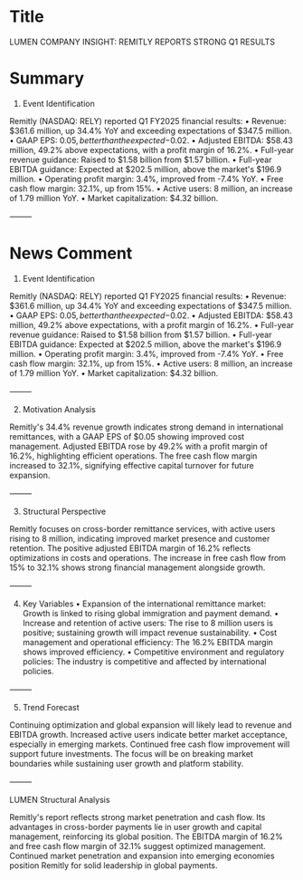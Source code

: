 # Title
LUMEN COMPANY INSIGHT: REMITLY REPORTS STRONG Q1 RESULTS

# Summary
1. Event Identification

Remitly (NASDAQ: RELY) reported Q1 FY2025 financial results:
	•	Revenue: $361.6 million, up 34.4% YoY and exceeding expectations of $347.5 million.
	•	GAAP EPS: $0.05, better than the expected -$0.02.
	•	Adjusted EBITDA: $58.43 million, 49.2% above expectations, with a profit margin of 16.2%.
	•	Full-year revenue guidance: Raised to $1.58 billion from $1.57 billion.
	•	Full-year EBITDA guidance: Expected at $202.5 million, above the market's $196.9 million.
	•	Operating profit margin: 3.4%, improved from -7.4% YoY.
	•	Free cash flow margin: 32.1%, up from 15%.
	•	Active users: 8 million, an increase of 1.79 million YoY.
	•	Market capitalization: $4.32 billion.

⸻

# News Comment
1. Event Identification

Remitly (NASDAQ: RELY) reported Q1 FY2025 financial results:
	•	Revenue: $361.6 million, up 34.4% YoY and exceeding expectations of $347.5 million.
	•	GAAP EPS: $0.05, better than the expected -$0.02.
	•	Adjusted EBITDA: $58.43 million, 49.2% above expectations, with a profit margin of 16.2%.
	•	Full-year revenue guidance: Raised to $1.58 billion from $1.57 billion.
	•	Full-year EBITDA guidance: Expected at $202.5 million, above the market's $196.9 million.
	•	Operating profit margin: 3.4%, improved from -7.4% YoY.
	•	Free cash flow margin: 32.1%, up from 15%.
	•	Active users: 8 million, an increase of 1.79 million YoY.
	•	Market capitalization: $4.32 billion.

⸻

2. Motivation Analysis

Remitly's 34.4% revenue growth indicates strong demand in international remittances, with a GAAP EPS of $0.05 showing improved cost management. Adjusted EBITDA rose by 49.2% with a profit margin of 16.2%, highlighting efficient operations. The free cash flow margin increased to 32.1%, signifying effective capital turnover for future expansion.

⸻

3. Structural Perspective

Remitly focuses on cross-border remittance services, with active users rising to 8 million, indicating improved market presence and customer retention. The positive adjusted EBITDA margin of 16.2% reflects optimizations in costs and operations. The increase in free cash flow from 15% to 32.1% shows strong financial management alongside growth.

⸻

4. Key Variables
	•	Expansion of the international remittance market: Growth is linked to rising global immigration and payment demand.
	•	Increase and retention of active users: The rise to 8 million users is positive; sustaining growth will impact revenue sustainability.
	•	Cost management and operational efficiency: The 16.2% EBITDA margin shows improved efficiency.
	•	Competitive environment and regulatory policies: The industry is competitive and affected by international policies.

⸻

5. Trend Forecast

Continuing optimization and global expansion will likely lead to revenue and EBITDA growth. Increased active users indicate better market acceptance, especially in emerging markets. Continued free cash flow improvement will support future investments. The focus will be on breaking market boundaries while sustaining user growth and platform stability.

⸻

LUMEN Structural Analysis

Remitly's report reflects strong market penetration and cash flow. Its advantages in cross-border payments lie in user growth and capital management, reinforcing its global position. The EBITDA margin of 16.2% and free cash flow margin of 32.1% suggest optimized management. Continued market penetration and expansion into emerging economies position Remitly for solid leadership in global payments.
